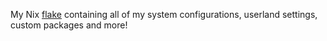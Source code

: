 My Nix [flake](https://nixos.wiki/wiki/Flakes) containing all of my system configurations, userland settings, custom packages and more!
